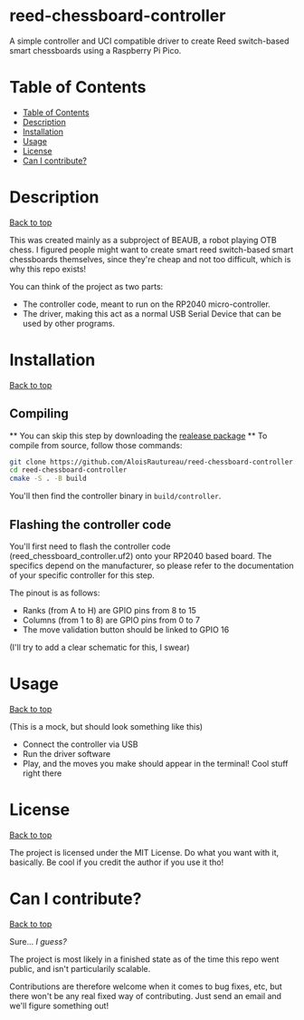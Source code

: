 # reed-chessboard-controller
A simple controller and UCI compatible driver to create Reed switch-based smart chessboards using a Raspberry Pi Pico.

# Table of Contents
- [Table of Contents](#table-of-contents)
- [Description](#description)
- [Installation](#installation)
- [Usage](#usage)
- [License](#license)
- [Can I contribute?](#can-i-contribute)

# Description
[Back to top](#table-of-contents)

This was created mainly as a subproject of BEAUB, a robot playing OTB chess. I figured people might want to create smart reed switch-based smart chessboards themselves, since they're cheap and not too difficult, which is why this repo exists!

You can think of the project as two parts:
- The controller code, meant to run on the RP2040 micro-controller.
- The driver, making this act as a normal USB Serial Device that can be used by other programs.

# Installation
[Back to top](#table-of-contents)

## Compiling
** You can skip this step by downloading the [realease package]() **
To compile from source, follow those commands:
```bash
git clone https://github.com/AloisRautureau/reed-chessboard-controller.git
cd reed-chessboard-controller
cmake -S . -B build
```
You'll then find the controller binary in `build/controller`.

## Flashing the controller code
You'll first need to flash the controller code (reed_chessboard_controller.uf2) onto your RP2040 based board. The specifics depend on the manufacturer, so please refer to the documentation of your specific controller for this step.

The pinout is as follows:
- Ranks (from A to H) are GPIO pins from 8 to 15
- Columns (from 1 to 8) are GPIO pins from 0 to 7
- The move validation button should be linked to GPIO 16

(I'll try to add a clear schematic for this, I swear)

# Usage
[Back to top](#table-of-contents)

(This is a mock, but should look something like this)
- Connect the controller via USB
- Run the driver software
- Play, and the moves you make should appear in the terminal! Cool stuff right there

# License
[Back to top](#table-of-contents)

The project is licensed under the MIT License. Do what you want with it, basically. Be cool if you credit the author if you use it tho!

# Can I contribute?
[Back to top](#table-of-contents)

Sure... *I guess?*

The project is most likely in a finished state as of the time this repo went public, and isn't particularily scalable.

Contributions are therefore welcome when it comes to bug fixes, etc, but there won't be any real fixed way of contributing. Just send an email and we'll figure something out!